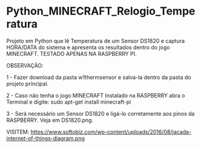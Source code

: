 # Python_MINECRAFT_Relogio_Temperatura
Projeto em Python que lê Temperatura de um Sensor DS1820 e captura HORA/DATA do sistema e apresenta os resultados dentro do jogo MINECRAFT. TESTADO APENAS NA RASPBERRY PI.

OBSERVAÇÃO: 

1 - Fazer download da pasta w1thermsensor e salva-la dentro da pasta do projeto principal.

2 - Caso não tenha o jogo MINECRAFT Instalado na RASPBERRY abra o Terminal e digite: sudo apt-get install minecraft-pi

3 - Será necessário um Sensor DS1820 e ligá-lo corretamente aos pinos da RASPBERRY. Veja em DS1820.png.

VISITEM:
https://www.softobiz.com/wp-content/uploads/2016/08/jacada-internet-of-things-diagram.png



